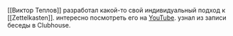 

[[Виктор Теплов]] разработал какой-то свой индивидуальный подход к [[Zettelkasten]]. интересно посмотреть его на [YouTube](https://www.youtube.com/watch?v=PiS3pRRj994). узнал из записи беседы в Clubhouse.




